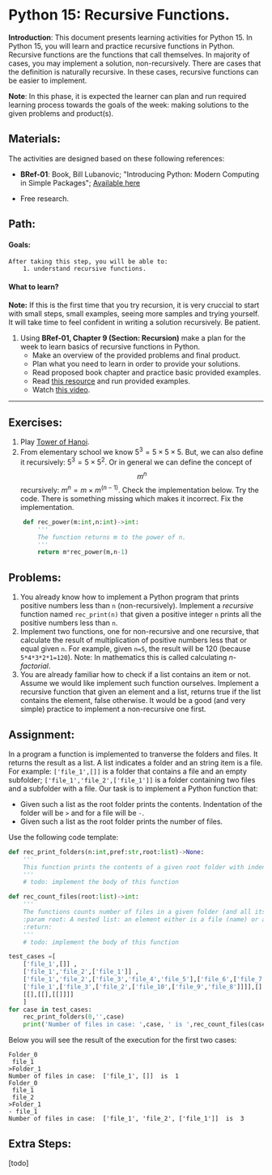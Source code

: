 # Python 15: Recursive Functions.

**Introduction**: This document presents learning activities for Python 15. In Python 15, you will learn and practice recursive functions in Python. Recursive functions are the functions that call themselves. In majority of cases, you may implement a solution, non-recursively. There are cases that the definition is naturally recursive. In these cases, recursive functions can be easier to implement.

**Note**: In this phase, it is expected the learner can plan and run required learning process towards the goals of the week: making solutions to the given problems and product(s).

## Materials:

The activities are designed based on these following references:

- **BRef-01**: Book, Bill Lubanovic; "Introducing Python: Modern Computing in Simple Packages"; [Available here](https://www.oreilly.com/library/view/introducing-python-2nd/9781492051374/) 

- Free research.


## Path:

#### Goals:

```
After taking this step, you will be able to:
	1. understand recursive functions.
```
#### What to learn?

**Note:** If this is the first time that you try recursion, it is very cruccial to start with small steps, small examples, seeing more samples and trying yourself. It will take time to feel confident in writing a solution recursively. Be patient.

1. Using **BRef-01, Chapter 9 (Section: Recursion)** make a plan for the week to learn basics of recursive functions in Python.
	- Make an overview of the provided problems and final product.
	- Plan what you need to learn in order to provide your solutions.
	- Read proposed book chapter and practice basic provided examples.
	- Read [this resource](https://www.pythontutorial.net/python-basics/python-recursive-functions/) and run provided examples.
	- Watch [this video](https://www.youtube.com/watch?v=m1Fjdnj_Mds). 

<hr>

## Exercises:

1. Play [Tower of Hanoi](https://webgamesonline.com/towers-of-hanoi/).
2. From elementary school we know $5^3=5 \times 5 \times 5$. But, we can also define it recursively: $5^3 = 5 \times 5^2$. Or in general we can define the concept of $$m^n$$ recursively: $m^n=m \times m^(n-1)$. Check the implementation below. Try the code. There is something missing which makes it incorrect. Fix the implementation.

```python
    def rec_power(m:int,n:int)->int:
        '''
        The function returns m to the power of n.
        '''
        return m*rec_power(m,n-1)
```  


## Problems:


1. You already know how to implement a Python program that prints positive numbers less than `n` (non-recursively). Implement a *recursive* function named `rec_print(n)` that given a positive integer `n` prints all the positive numbers less than `n`. 
2. Implement two functions, one for non-recursive and one recursive, that calculate the result of multiplication of positive numbers less that or equal given `n`. For example, given `n=5`, the result will be 120 (because `5*4*3*2*1=120`). Note: In mathematics this is called calculating *n-factorial*.
3. You are already familiar how to check if a list contains an item or not. Assume we would like implement such function ourselves. Implement a recursive function that given an element and a list, returns true if the list contains the element, false otherwise. It would be a good (and very simple) practice to implement a non-recursive one first. 

## Assignment:

In a program a function is implemented to tranverse the folders and files. It returns the result as a list. A list indicates a folder and an string item is a file. For example: `['file_1',[]]` is a folder that contains a file and an empty subfolder; `['file_1','file_2',['file_1']]` is a folder containing two files and a subfolder with a file.
Our task is to implement a Python function that:

- Given such a list as the root folder prints the contents. Indentation of the folder will be `>` and for a file will be `-`.
- Given such a list as the root folder prints the number of files. 

Use the following code template:

```python
def rec_print_folders(n:int,pref:str,root:list)->None:
    '''        
    This function prints the contents of a given root folder with indentations.
    '''
	# todo: implement the body of this function

def rec_count_files(root:list)->int:
	'''
	The functions counts number of files in a given folder (and all its sub-folders).
	:param root: A nested list: an element either is a file (name) or a list as a sub-folder.
	:return:
	'''
	# todo: implement the body of this function

test_cases =[
    ['file_1',[]] ,
    ['file_1','file_2',['file_1']] ,
    ['file_1','file_2',['file_3','file_4','file_5'],['file_6',['file_7','file_8'],['file_9'],'file_9',['file_10']],[]] ,
    ['file_1',['file_3',['file_2',['file_10',['file_9','file_8']]]],[] ],
    [[],[[],[[]]]] 
    ]
for case in test_cases:
    rec_print_folders(0,'',case)
    print('Number of files in case: ',case, ' is ',rec_count_files(case))
```
Below you will see the result of the execution for the first two cases:

```
Folder_0
 file_1
>Folder_1
Number of files in case:  ['file_1', []]  is  1
Folder_0
 file_1
 file_2
>Folder_1
- file_1
Number of files in case:  ['file_1', 'file_2', ['file_1']]  is  3
```
         


## Extra Steps:

[todo]